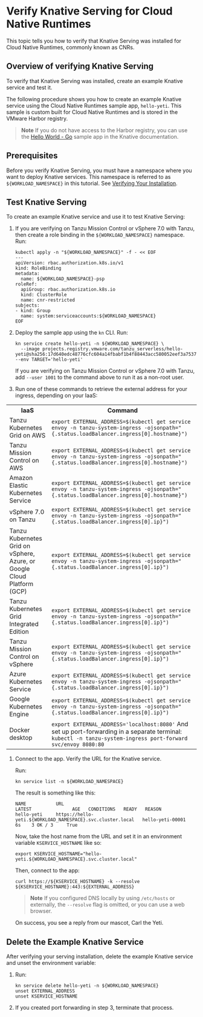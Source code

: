 # Verify Knative Serving for Cloud Native Runtimes

This topic tells you how to verify that Knative Serving was installed for Cloud Native Runtimes, commonly known as CNRs.

## <a id='overview'></a> Overview of verifying Knative Serving

To verify that Knative Serving was installed, create an example Knative service
and test it.

The following procedure shows you how to create an example Knative service using the Cloud Native Runtimes sample app,
`hello-yeti`.
This sample is custom built for Cloud Native Runtimes and is stored in the VMware Harbor registry.

> **Note** If you do not have access to the Harbor registry,
you can use the [Hello World - Go](https://knative.dev/docs/serving/samples/hello-world/helloworld-go/)
sample app in the Knative documentation.

## <a id='prereqs'></a> Prerequisites

Before you verify Knative Serving, you must have a namespace where you want to deploy Knative services. This namespace is referred to as `${WORKLOAD_NAMESPACE}` in this tutorial. See [Verifying Your Installation](./verify-installation.hbs.md).

## <a id='test-knative-serving-1'></a> Test Knative Serving

To create an example Knative service and use it to test Knative Serving:

1. If you are verifying on Tanzu Mission Control or vSphere 7.0 with Tanzu, then create a role binding
   in the `${WORKLOAD_NAMESPACE}` namespace. Run:

    ```console
    kubectl apply -n "${WORKLOAD_NAMESPACE}" -f - << EOF
    ---
    apiVersion: rbac.authorization.k8s.io/v1
    kind: RoleBinding
    metadata:
      name: ${WORKLOAD_NAMESPACE}-psp
    roleRef:
      apiGroup: rbac.authorization.k8s.io
      kind: ClusterRole
      name: cnr-restricted
    subjects:
    - kind: Group
      name: system:serviceaccounts:${WORKLOAD_NAMESPACE}
    EOF
    ```

2. Deploy the sample app using the `kn` CLI. Run:

    ```console
    kn service create hello-yeti -n ${WORKLOAD_NAMESPACE} \
      --image projects.registry.vmware.com/tanzu_serverless/hello-yeti@sha256:17d640edc48776cfc604a14fbabf1b4f88443acc580052eef3a753751ee31652 --env TARGET='hello-yeti'
    ```

   If you are verifying on Tanzu Mission Control or vSphere 7.0 with Tanzu, add `--user 1001` to the command above to run it as a non-root user.

3. Run one of these commands to retrieve the external address for your ingress, depending on your IaaS:

  <table>
  <tr>
    <th>IaaS
    </th>
    <th>Command
    </th>
  </tr>
  <tr>
    <td>Tanzu Kubernetes Grid on AWS
    </td>
    <td><code>export EXTERNAL_ADDRESS=$(kubectl get service envoy -n tanzu-system-ingress -ojsonpath="{.status.loadBalancer.ingress[0].hostname}")</code>
    </td>
  </tr>
  <tr>
    <td>Tanzu Mission Control on AWS
    </td>
    <td><code>export EXTERNAL_ADDRESS=$(kubectl get service envoy -n tanzu-system-ingress -ojsonpath="{.status.loadBalancer.ingress[0].hostname}")</code>
    </td>
  </tr>
  <tr>
    <td>Amazon Elastic Kubernetes Service
    </td>
    <td><code>export EXTERNAL_ADDRESS=$(kubectl get service envoy -n tanzu-system-ingress -ojsonpath="{.status.loadBalancer.ingress[0].hostname}")</code>
    </td>
  </tr>
  <tr>
    <td>vSphere 7.0 on Tanzu
    </td>
    <td><code>export EXTERNAL_ADDRESS=$(kubectl get service envoy -n tanzu-system-ingress -ojsonpath="{.status.loadBalancer.ingress[0].ip}")</code>
    </td>
  </tr>
  <tr>
    <td>Tanzu Kubernetes Grid on vSphere, Azure, or Google Cloud Platform (GCP)
    </td>
    <td><code>export EXTERNAL_ADDRESS=$(kubectl get service envoy -n tanzu-system-ingress -ojsonpath="{.status.loadBalancer.ingress[0].ip}")</code>
    </td>
  </tr>
  <tr>
    <td>Tanzu Kubernetes Grid Integrated Edition
    </td>
    <td><code>export EXTERNAL_ADDRESS=$(kubectl get service envoy -n tanzu-system-ingress -ojsonpath="{.status.loadBalancer.ingress[0].ip}")</code>
    </td>
  </tr>
  <tr>
    <td>Tanzu Mission Control on vSphere
    </td>
    <td><code>export EXTERNAL_ADDRESS=$(kubectl get service envoy -n tanzu-system-ingress -ojsonpath="{.status.loadBalancer.ingress[0].ip}")</code>
    </td>
  </tr>
  <tr>
    <td>Azure Kubernetes Service
    </td>
    <td><code>export EXTERNAL_ADDRESS=$(kubectl get service envoy -n tanzu-system-ingress -ojsonpath="{.status.loadBalancer.ingress[0].ip}")</code>
    </td>
  </tr>
  <tr>
    <td>Google Kubernetes Engine
    </td>
    <td><code>export EXTERNAL_ADDRESS=$(kubectl get service envoy -n tanzu-system-ingress -ojsonpath="{.status.loadBalancer.ingress[0].ip}")</code>
    </td>
  </tr>
  <tr>
    <td>Docker desktop
    </td>
    <td><code>export EXTERNAL_ADDRESS='localhost:8080'</code> And set up port-forwarding in a separate terminal: <code>kubectl -n tanzu-system-ingress port-forward svc/envoy 8080:80</code> 
    </td>
  </tr>
  </table>

1. Connect to the app.
   Verify the URL for the Knative service.

   Run:

    ```console
   kn service list -n ${WORKLOAD_NAMESPACE}
   ```

   The result is something like this:

   ```console
   NAME           URL                                                          LATEST               AGE   CONDITIONS   READY   REASON
   hello-yeti     https://hello-yeti.${WORKLOAD_NAMESPACE}.svc.cluster.local   hello-yeti-00001     6s    3 OK / 3     True
   ```

   Now, take the host name from the URL and set it in an environment variable `KSERVICE_HOSTNAME` like so:

    ```console
    export KSERVICE_HOSTNAME="hello-yeti.${WORKLOAD_NAMESPACE}.svc.cluster.local"
    ```

   Then, connect to the app:

   ```console
   curl https://${KSERVICE_HOSTNAME} -k --resolve ${KSERVICE_HOSTNAME}:443:${EXTERNAL_ADDRESS}
   ```

   > **Note** If you configured DNS locally by using `/etc/hosts` or externally, the `--resolve` flag is omitted,
   > or you can use a web browser.

    On success, you see a reply from our mascot, Carl the Yeti.

## <a id='delete-service'></a> Delete the Example Knative Service

After verifying your serving installation, delete the example Knative service and unset the environment variable:

1. Run:

    ```console
    kn service delete hello-yeti -n ${WORKLOAD_NAMESPACE}
    unset EXTERNAL_ADDRESS
    unset KSERVICE_HOSTNAME
    ```

2. If you created port forwarding in step 3, terminate that process.
